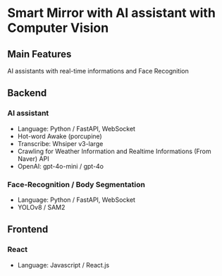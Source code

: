 # Smart Mirror with AI assistant with Computer Vision

## Main Features
AI assistants with real-time informations
and Face Recognition

## Backend
### AI assistant
- Language: Python / FastAPI, WebSocket
- Hot-word Awake (porcupine)
- Transcribe: Whsiper v3-large
- Crawling for Weather Information and Realtime Informations (From Naver)
API
- OpenAI: gpt-4o-mini / gpt-4o

### Face-Recognition / Body Segmentation
- Language: Python / FastAPI, WebSocket
- YOLOv8 / SAM2 

## Frontend
### React
- Language: Javascript / React.js
  

